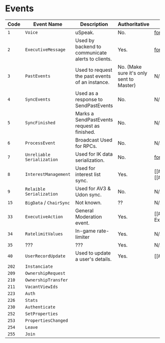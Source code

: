 # Events

| Code  | Event Name                 | Description                                       | Authoritative                            | DocLink                                                                |
| ----- | -------------------------- | ------------------------------------------------- | ---------------------------------------- | ---------------------------------------------------------------------- |
| `1`   | `Voice`                    | uSpeak.                                           | No.                                      | [format](Voice/README.md)                                              |
| `2`   | `ExecutiveMessage`         | Used by backend to communicate alerts to clients. | Yes.                                     | [format](ExecutiveMessage/README.md)                                   |
| `3`   | `PastEvents`               | Used to request the past events of an instance.   | No. (Make sure it's only sent to Master) | N/A                                                                    |
| `4`   | `SyncEvents`               | Used as a response to SendPastEvents              | No.                                      | N/A                                                                    |
| `5`   | `SyncFinished`             | Marks a SendPastEvents request as finished.       | No.                                      | N/A                                                                    |
| `6`   | `ProcessEvent`             | Broadcast Used for RPCs.                          | No.                                      | N/A                                                                    |
| `7`   | `Unreliable Serialization` | Used for IK data serialization.                   | No.                                      | [format](https://github.com/OptoCloud/PhotonDocs-Sensitive)            |
| `8`   | `InterestManagement`       | Used for interest list sync.                      | Yes.                                     | [[#ReceiveInterestPacket]], [[#InterestRecord]]                        |
| `9`   | `Relaible Serialization`   | Used for AV3 & Udon sync.                         | No.                                      | N/A                                                                    |
| `15`  | `BigData` / `ChairSync`    | Not known.                                        | ??                                       | N/A                                                                    |
| `33`  | `ExecutiveAction`          | General Moderation event.                         | Yes.                                     | [[#ModNetworkProperty Event 33 - ExecutiveAction\|ModNetworkProperty]] |
| `34`  | `RatelimitValues`          | In-game rate-limiter                              | Yes.                                     | N/A                                                                    |
| `35`  | ???                        | ???                                               | Yes.                                     | N/A                                                                    |
| `40`  | `UserRecordUpdate`         | Used to update a user's details.                  | Yes.                                     | [[#RecordUpdateFlags]]                                                 |
| `202` | `Instanciate`              |                                                   |                                          |                                                                        |
| `209` | `OwnershipRequest`         |                                                   |                                          |                                                                        |
| `210` | `OwnershipTransfer`        |                                                   |                                          |                                                                        |
| `211` | `VacantViewIds`            |                                                   |                                          |                                                                        |
| `223` | `Auth`                     |                                                   |                                          |                                                                        |
| `226` | `Stats`                    |                                                   |                                          |                                                                        |
| `230` | `Authenticate`             |                                                   |                                          |                                                                        |
| `252` | `SetProperties`            |                                                   |                                          |                                                                        |
| `253` | `PropertiesChanged`        |                                                   |                                          |                                                                        |
| `254` | `Leave`                    |                                                   |                                          |                                                                        |
| `255` | `Join`                     |                                                   |                                          |                                                                        |
